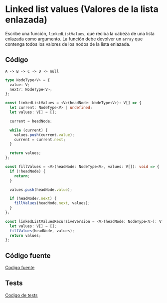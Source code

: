 # Linked list values (Valores de la lista enlazada)

Escribe una función, `linkedListValues`, que reciba la cabeza de una lista enlazada como argumento. La función debe devolver un `array` que contenga todos los valores de los nodos de la lista enlazada.

## Código

```text
A -> B -> C -> D -> null
```

```typescript
type NodeType<V> = {
  value: V;
  next?: NodeType<V>;
};

const linkedListValues = <V>(headNode: NodeType<V>): V[] => {
  let current: NodeType<V> | undefined;
  let values: V[] = [];

  current = headNode;

  while (current) {
    values.push(current.value);
    current = current.next;
  }

  return values;
};

const fillValues = <V>(headNode: NodeType<V>, values: V[]): void => {
  if (!headNode) {
    return;
  }

  values.push(headNode.value);

  if (headNode?.next) {
    fillValues(headNode.next, values);
  }
};

const linkedListValuesRecursiveVersion = <V>(headNode: NodeType<V>): V[] => {
  let values: V[] = [];
  fillValues(headNode, values);
  return values;
};
```

## Código fuente
[Codigo fuente](./linked-list-values.ts)

## Tests
[Codigo de tests](./linked-list-values.test.ts)
